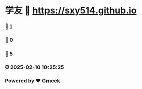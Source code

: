 # 学友 :link: https://sxy514.github.io 
### :page_facing_up: [1](https://sxy514.github.io/tag.html) 
### :speech_balloon: 0 
### :hibiscus: 5 
### :alarm_clock: 2025-02-10 10:25:25 
### Powered by :heart: [Gmeek](https://github.com/Meekdai/Gmeek)
